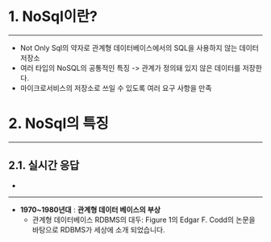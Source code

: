 # 1. NoSql이란?

---
- Not Only Sql의 약자로 관계형 데이터베이스에서의 SQL을 사용하지 않는 데이터 저장소
- 여러 타입의 NoSQL의 공통적인 특징 -> 관계가 정의돼 있지 않은 데이터를 저장한다.
- 마이크로서비스의 저장소로 쓰일 수 있도록 여러 요구 사항을 만족


# 2. NoSql의 특징

---

## 2.1. 실시간 응답
- 

---
- **1970~1980년대** : **관계형 데이터 베이스의 부상**
    - 관계형 데이터베이스 RDBMS의 대두: Figure 1의 Edgar F. Codd의 논문을 바탕으로 RDBMS가 세상에 소개 되었습니다.
